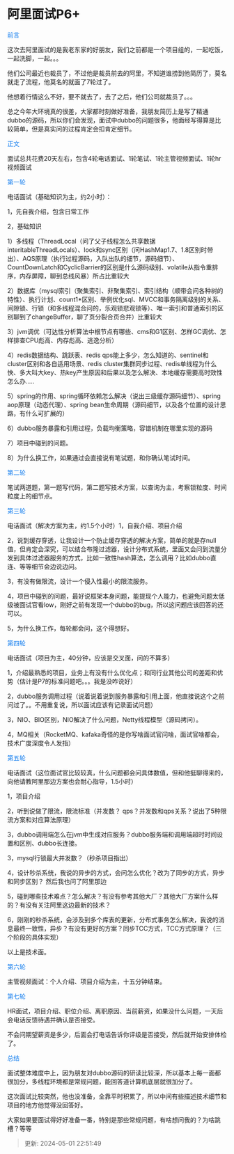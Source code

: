 # 阿里面试P6+

<font style="color:#117CEE;">前言</font>

这次去阿里面试的是我老东家的好朋友，我们之前都是一个项目组的，一起吃饭，一起洗脚，一起。。。

他们公司最近也裁员了，不过他是裁员前去的阿里，不知道谁捞到他简历了，莫名就走了流程，他莫名的就面了7轮过了。

他想着行情这么不好，要不就去了，去了之后，他们公司就裁员了。。。

总之今年大环境真的很差，大家都时刻做好准备，我朋友简历上是写了精通dubbo的源码，所以你们会发现，面试中dubbo的问题很多，他面经写得算是比较简单，但是真实问的过程肯定会扣肯定细节。

<font style="color:#117CEE;">正文</font>

面试总共花费20天左右，包含4轮电话面试、1轮笔试、1轮主管视频面试、1轮hr视频面试

<font style="color:#117CEE;">第一轮</font>

电话面试（基础知识为主，约2小时）：

1，先自我介绍，包含日常工作

2，基础知识

 1）多线程（ThreadLocal（问了父子线程怎么共享数据 interitableThreadLocals）、lock和sync区别（问HashMap1.7、1.8区别时带出）、AQS原理（执行过程源码，入队出队的细节，源码细节）、CountDownLatch和CyclicBarrier的区别是什么源码级别、volatile从指令重排序，内存屏障，聊到总线风暴）所占比重较大

 2）数据库（mysql索引（聚集索引、非聚集索引、索引结构（顺带会问各种树的特性）、执行计划、count1*区别、举例优化sql、MVCC和事务隔离级别的关系、间隙锁、行锁（和多线程混合问的，乐观锁悲观锁等）、唯一索引和普通索引的区别聊到了changeBuffer，聊了页分裂合页合并）比重较大

 3）jvm调优（可达性分析算法中根节点有哪些、cms和G1区别、怎样GC调优、怎样排查CPU彪高、内存彪高、逃逸分析）

 4）redis数据结构、跳跃表、redis qps能上多少，怎么知道的、sentinel和cluster区别和各自适用场景、redis cluster集群同步过程、redis单线程为什么快、多大叫大key、热key产生原因和后果以及怎么解决、本地缓存需要高时效性怎么办.....

 5）spring的作用、spring循环依赖怎么解决（说出三级缓存源码细节）、spring aop原理（动态代理）、spring bean生命周期（源码细节，以及各个位置的设计思路，有什么可扩展的）

 6）dubbo服务暴露和引用过程，负载均衡策略，容错机制在哪里实现的源码

 7）项目中碰到的问题。

 8）为什么换工作，如果通过会直接说有笔试题，和你确认笔试时间。

<font style="color:#117CEE;">第二轮</font>

笔试两道题，第一题写代码，第二题写技术方案，以查询为主，考察锁粒度、时间粒度上的细节点。

<font style="color:#117CEE;">第三轮</font>

电话面试（解决方案为主，约1.5个小时）1，自我介绍、项目介绍

2，说到缓存穿透，让我设计一个防止缓存穿透的解决方案，简单的就是存null值，但肯定会深究，可以结合布隆过滤器，设计分布式系统，里面又会问到流量分发到具体过滤器服务的方式，比如一致性hash算法，怎么调用？比如dubbo直连、等等细节会边说边问。

3，有没有做限流，设计一个侵入性最小的限流服务。

4，项目中碰到的问题，最好说框架本身问题，能提现个人能力，也避免问题太低级被面试官看low，刚好之前有发现一个dubbo的bug，所以这问题应该回答的还可以。

5，为什么换工作，每轮都会问，这个得想好。

<font style="color:#117CEE;">第四轮</font>

电话面试（项目为主，40分钟，应该是交叉面，问的不算多）

1，介绍最熟悉的项目，业务上有没有什么优化点；和同行业其他公司的差距和优势（估计是P7的标准问题吧。。。我是没咋说好）

2，dubbo服务调用过程（说着说着说到服务暴露和引用上面，他直接说这个之前问过了。。不用重复说，所以面试应该有记录面试问题）

3，NIO、BIO区别，NIO解决了什么问题，Netty线程模型（源码拷问）。

4，MQ相关（RocketMQ、kafaka奇怪的是你写啥面试官问啥，面试官啥都会，技术广度深度令人发指）

<font style="color:#117CEE;">第五轮</font>

电话面试（这位面试官比较较真，什么问题都会问具体数值，但和他挺聊得来的，向他请教阿里那边方案也会耐心指导，1.5小时）

1，项目介绍

2，听到说做了限流，限流标准（并发数？ qps？并发数和qps关系？说出了5种限流方案和对应算法原理）

3，dubbo调用端怎么在jvm中生成对应服务？dubbo服务端和调用端超时时间设置和区别、dubbo长连接。

3，mysql行锁最大并发数？（秒杀项目指出）

4，设计秒杀系统，我说的异步的方式，会问怎么优化？改为了同步的方式，异步和同步区别？ 然后我也问了阿里那边

5，碰到哪些技术难点？怎么解决？有没有参考其他大厂？其他大厂方案什么样的？有没有关注阿里这边最新的技术？

6，刚刚的秒杀系统，会涉及到多个库表的更新，分布式事务怎么解决，我说的消息最终一致性，异步？有没有更好的方案？同步TCC方式，TCC方式原理？（三个阶段的具体实现）

以上是技术面。

<font style="color:#117CEE;">第六轮</font>

主管视频面试：个人介绍、项目介绍为主，十五分钟结束。

<font style="color:#117CEE;">第七轮</font>

HR面试，项目介绍、职位介绍、离职原因、当前薪资，如果没什么问题，一天后会电话反馈待遇并确认是否接受。

不会问期望薪资是多少，后面会打电话告诉你评级是否接受，然后就开始安排体检了。

<font style="color:#117CEE;">总结</font>

面试整体难度中上，因为朋友对dubbo源码的研读比较深，所以基本上每一面都很加分，多线程环境都是常规问题，能回答道计算机底层就很加分了。

这次面试比较突然，他也没准备，全靠平时积累了，所以中间有些描述技术细节和项目的地方他觉得没回答好。

大家如果要面试得好好准备一番，特别是那些常规问题，有啥想问我的？为啥跳槽？等等

> 更新: 2024-05-01 22:51:49  
